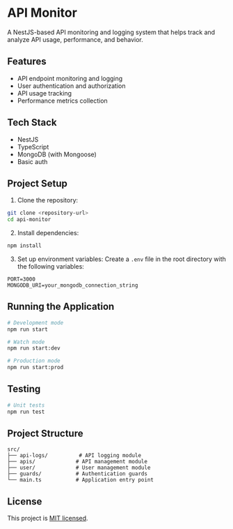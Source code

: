 # API Monitor

A NestJS-based API monitoring and logging system that helps track and analyze API usage, performance, and behavior.

## Features

- API endpoint monitoring and logging
- User authentication and authorization
- API usage tracking
- Performance metrics collection

## Tech Stack

- NestJS
- TypeScript
- MongoDB (with Mongoose)
- Basic auth

## Project Setup

1. Clone the repository:
```bash
git clone <repository-url>
cd api-monitor
```

2. Install dependencies:
```bash
npm install
```

3. Set up environment variables:
Create a `.env` file in the root directory with the following variables:
```
PORT=3000
MONGODB_URI=your_mongodb_connection_string
```

## Running the Application

```bash
# Development mode
npm run start

# Watch mode
npm run start:dev

# Production mode
npm run start:prod
```

## Testing

```bash
# Unit tests
npm run test


```

## Project Structure

```
src/
├── api-logs/          # API logging module
├── apis/             # API management module
├── user/             # User management module
├── guards/           # Authentication guards
└── main.ts           # Application entry point
```

## License

This project is [MIT licensed](LICENSE).
